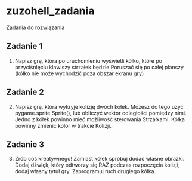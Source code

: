 # zuzohell_zadania
Zadania do rozwiązania

## Zadanie 1
1. Napisz grę, która po uruchomieniu wyświetli kółko, które po przyciśnięciu klawiszy strzałek będzie
Poruszać się po całej planszy (kółko nie może wychodzić poza obszar ekranu gry)

## Zadanie 2

2. Napisz grę, która wykryje kolizję dwóch kółek.
Możesz do tego użyć pygame.sprite.Sprite(),  lub obliczyć wektor odległości pomiędzy nimi. 
Jedno z kółek powinno mieć możliwość sterowania  Strzałkami. Kółka powinny zmienić kolor w trakcie  Kolizji.

## Zadanie 3

3. Zrób coś kreatywnego! Zamiast kółek spróbuj dodać własne obrazki. Dodaj dźwięk, który odtworzy się RAZ podczas rozpoczęcia kolizji, dodaj własny tytuł gry. 
Zaprogramuj ruch drugiego kółka.



